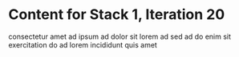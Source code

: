 # Content for Stack 1, Iteration 20
consectetur amet ad ipsum ad dolor sit lorem ad sed ad do enim sit exercitation do ad lorem incididunt quis amet 
